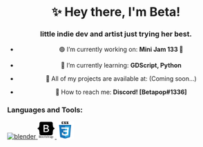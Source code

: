 <center>
<h1 align="center">✨ Hey there, I'm Beta!</h1>
<h3 align="center">little indie dev and artist just trying her best.</h3>

- 🟢 I’m currently working on: **Mini Jam 133 👀**

- 🌱 I’m currently learning: **GDScript, Python**

- 🌻 All of my projects are available at: (Coming soon...)

- 🦋 How to reach me: **Discord! [Betapop#1336]**
</p>

<h3 align="left">Languages and Tools:</h3>
<p align="left"> <a href="https://www.blender.org/" target="_blank" rel="noreferrer"> <img src="https://download.blender.org/branding/community/blender_community_badge_white.svg" alt="blender" width="40" height="40"/> </a> <a href="https://getbootstrap.com" target="_blank" rel="noreferrer"> <img src="https://raw.githubusercontent.com/devicons/devicon/master/icons/bootstrap/bootstrap-plain-wordmark.svg" alt="bootstrap" width="40" height="40"/> </a> <a href="https://www.w3schools.com/css/" target="_blank" rel="noreferrer"> <img src="https://raw.githubusercontent.com/devicons/devicon/master/icons/css3/css3-original-wordmark.svg" alt="css3" width="40" height="40"/> </a> </p>
</center>
